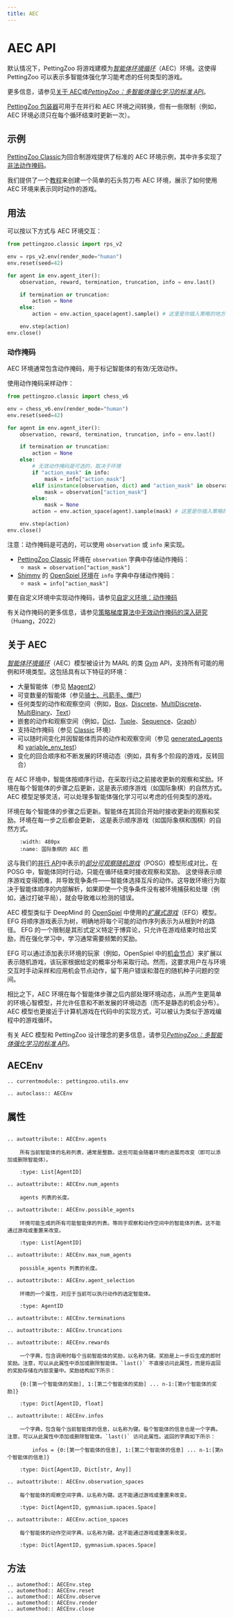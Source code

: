 ```yaml
---
title: AEC
---
```


# AEC API

默认情况下，PettingZoo 将游戏建模为[*智能体环境循环*](https://arxiv.org/abs/2009.13051)（AEC）环境。这使得 PettingZoo 可以表示多智能体强化学习能考虑的任何类型的游戏。

更多信息，请参见[关于 AEC](#about-aec)或[*PettingZoo：多智能体强化学习的标准 API*](https://arxiv.org/pdf/2009.14471.pdf)。

[PettingZoo 包装器](/api/wrappers/pz_wrappers/)可用于在并行和 AEC 环境之间转换，但有一些限制（例如，AEC 环境必须只在每个循环结束时更新一次）。

## 示例
[PettingZoo Classic](/environments/classic/)为回合制游戏提供了标准的 AEC 环境示例，其中许多实现了[非法动作掩码](#action-masking)。

我们提供了一个[教程](/content/environment_creation/)来创建一个简单的石头剪刀布 AEC 环境，展示了如何使用 AEC 环境来表示同时动作的游戏。

## 用法

可以按以下方式与 AEC 环境交互：

```python
from pettingzoo.classic import rps_v2

env = rps_v2.env(render_mode="human")
env.reset(seed=42)

for agent in env.agent_iter():
    observation, reward, termination, truncation, info = env.last()

    if termination or truncation:
        action = None
    else:
        action = env.action_space(agent).sample() # 这里是你插入策略的地方

    env.step(action)
env.close()
```

### 动作掩码
AEC 环境通常包含动作掩码，用于标记智能体的有效/无效动作。

使用动作掩码采样动作：
```python
from pettingzoo.classic import chess_v6

env = chess_v6.env(render_mode="human")
env.reset(seed=42)

for agent in env.agent_iter():
    observation, reward, termination, truncation, info = env.last()

    if termination or truncation:
        action = None
    else:
        # 无效动作掩码是可选的，取决于环境
        if "action_mask" in info:
            mask = info["action_mask"]
        elif isinstance(observation, dict) and "action_mask" in observation:
            mask = observation["action_mask"]
        else:
            mask = None
        action = env.action_space(agent).sample(mask) # 这里是你插入策略的地方

    env.step(action)
env.close()
```

注意：动作掩码是可选的，可以使用 `observation` 或 `info` 来实现。

* [PettingZoo Classic](/environments/classic/) 环境在 `observation` 字典中存储动作掩码：
  * `mask = observation["action_mask"]`
* [Shimmy](https://shimmy.farama.org/) 的 [OpenSpiel 环境](https://shimmy.farama.org/environments/open_spiel/)在 `info` 字典中存储动作掩码：
  * `mask = info["action_mask"]`

要在自定义环境中实现动作掩码，请参见[自定义环境：动作掩码](/tutorials/custom_environment/3-action-masking/)

有关动作掩码的更多信息，请参见[策略梯度算法中无效动作掩码的深入研究](https://arxiv.org/abs/2006.14171)（Huang，2022）

## 关于 AEC
[*智能体环境循环*](https://arxiv.org/abs/2009.13051)（AEC）模型被设计为 MARL 的类 [Gym](https://github.com/openai/gym) API，支持所有可能的用例和环境类型。这包括具有以下特征的环境：
- 大量智能体（参见 [Magent2](https://magent2.farama.org/)）
- 可变数量的智能体（参见[骑士、弓箭手、僵尸](/environments/butterfly/knights_archers_zombies)）
- 任何类型的动作和观察空间（例如，[Box](https://gymnasium.farama.org/api/spaces/fundamental/#gymnasium.spaces.Box)、[Discrete](https://gymnasium.farama.org/api/spaces/fundamental/#gymnasium.spaces.Discrete)、[MultiDiscrete](https://gymnasium.farama.org/api/spaces/fundamental/#gymnasium.spaces.MultiDiscrete)、[MultiBinary](https://gymnasium.farama.org/api/spaces/fundamental/#multibinary)、[Text](https://gymnasium.farama.org/api/spaces/fundamental/#gymnasium.spaces.Text)）
- 嵌套的动作和观察空间（例如，[Dict](https://gymnasium.farama.org/api/spaces/composite/#dict)、[Tuple](https://gymnasium.farama.org/api/spaces/composite/#tuple)、[Sequence](https://gymnasium.farama.org/api/spaces/composite/#sequence)、[Graph](https://gymnasium.farama.org/api/spaces/composite/#graph)）
- 支持动作掩码（参见 [Classic](/environments/classic) 环境）
- 可以随时间变化并因智能体而异的动作和观察空间（参见 [generated_agents](https://github.com/Farama-Foundation/PettingZoo/blob/master/pettingzoo/test/example_envs/generated_agents_env_v0.py) 和 [variable_env_test](https://github.com/Farama-Foundation/PettingZoo/blob/master/test/variable_env_test.py)）
- 变化的回合顺序和不断发展的环境动态（例如，具有多个阶段的游戏，反转回合）

在 AEC 环境中，智能体按顺序行动，在采取行动之前接收更新的观察和奖励。环境在每个智能体的步骤之后更新，这是表示顺序游戏（如国际象棋）的自然方式。AEC 模型足够灵活，可以处理多智能体强化学习可以考虑的任何类型的游戏。

环境在每个智能体的步骤之后更新。智能体在其回合开始时接收更新的观察和奖励。环境在每一步之后都会更新，
这是表示顺序游戏（如国际象棋和围棋）的自然方式。

```{figure} /_static/img/aec_cycle_figure.png
    :width: 480px
    :name: 国际象棋的 AEC 图
```

这与我们的[并行 API](/api/parallel/)中表示的[*部分可观察随机游戏*](https://en.wikipedia.org/wiki/Game_theory#Stochastic_outcomes_(and_relation_to_other_fields))（POSG）模型形成对比，在 POSG 中，智能体同时行动，只能在循环结束时接收观察和奖励。
这使得表示顺序游戏变得困难，并导致竞争条件——智能体选择互斥的动作。这导致环境行为取决于智能体顺序的内部解析，如果即使一个竞争条件没有被环境捕获和处理（例如，通过打破平局），就会导致难以检测的错误。

AEC 模型类似于 DeepMind 的 [OpenSpiel](https://github.com/deepmind/open_spiel) 中使用的[*扩展式游戏*](https://en.wikipedia.org/wiki/Extensive-form_game)（EFG）模型。
EFG 将顺序游戏表示为树，明确地将每个可能的动作序列表示为从根到叶的路径。
EFG 的一个限制是其形式定义特定于博弈论，只允许在游戏结束时给出奖励，而在强化学习中，学习通常需要频繁的奖励。

EFG 可以通过添加表示环境的玩家（例如，OpenSpiel 中的[机会节点](https://openspiel.readthedocs.io/en/latest/concepts.html#the-tree-representation)）来扩展以表示随机游戏，该玩家根据给定的概率分布采取行动。然而，这要求用户在与环境交互时手动采样和应用机会节点动作，留下用户错误和潜在的随机种子问题的空间。

相比之下，AEC 环境在每个智能体步骤之后内部处理环境动态，从而产生更简单的环境心智模型，并允许任意和不断发展的环境动态（而不是静态的机会分布）。AEC 模型也更接近于计算机游戏在代码中的实现方式，可以被认为类似于游戏编程中的游戏循环。

有关 AEC 模型和 PettingZoo 设计理念的更多信息，请参见[*PettingZoo：多智能体强化学习的标准 API*](https://arxiv.org/pdf/2009.14471.pdf)。

## AECEnv

```{eval-rst}
.. currentmodule:: pettingzoo.utils.env

.. autoclass:: AECEnv

```

## 属性

```{eval-rst}

.. autoattribute:: AECEnv.agents

    所有当前智能体的名称列表，通常是整数。这些可能会随着环境的进展而改变（即可以添加或删除智能体）。

    :type: List[AgentID]

.. autoattribute:: AECEnv.num_agents

    agents 列表的长度。

.. autoattribute:: AECEnv.possible_agents

    环境可能生成的所有可能智能体的列表。等同于观察和动作空间中的智能体列表。这不能通过游戏或重置来改变。

    :type: List[AgentID]

.. autoattribute:: AECEnv.max_num_agents

    possible_agents 列表的长度。

.. autoattribute:: AECEnv.agent_selection

    环境的一个属性，对应于当前可以执行动作的选定智能体。

    :type: AgentID

.. autoattribute:: AECEnv.terminations

.. autoattribute:: AECEnv.truncations

.. autoattribute:: AECEnv.rewards

    一个字典，包含调用时每个当前智能体的奖励，以名称为键。奖励是上一步后生成的即时奖励。注意，可以从此属性中添加或删除智能体。`last()` 不直接访问此属性，而是将返回的奖励存储在内部变量中。奖励结构如下所示：

    {0:[第一个智能体的奖励], 1:[第二个智能体的奖励] ... n-1:[第n个智能体的奖励]}

    :type: Dict[AgentID, float]

.. autoattribute:: AECEnv.infos

    一个字典，包含每个当前智能体的信息，以名称为键。每个智能体的信息也是一个字典。注意，可以从此属性中添加或删除智能体。`last()` 访问此属性。返回的字典如下所示：

        infos = {0:[第一个智能体的信息], 1:[第二个智能体的信息] ... n-1:[第n个智能体的信息]}

    :type: Dict[AgentID, Dict[str, Any]]

.. autoattribute:: AECEnv.observation_spaces

    每个智能体的观察空间字典，以名称为键。这不能通过游戏或重置来改变。

    :type: Dict[AgentID, gymnasium.spaces.Space]

.. autoattribute:: AECEnv.action_spaces

    每个智能体的动作空间字典，以名称为键。这不能通过游戏或重置来改变。

    :type: Dict[AgentID, gymnasium.spaces.Space]
```

## 方法

```{eval-rst}
.. automethod:: AECEnv.step
.. automethod:: AECEnv.reset
.. automethod:: AECEnv.observe
.. automethod:: AECEnv.render
.. automethod:: AECEnv.close

```
